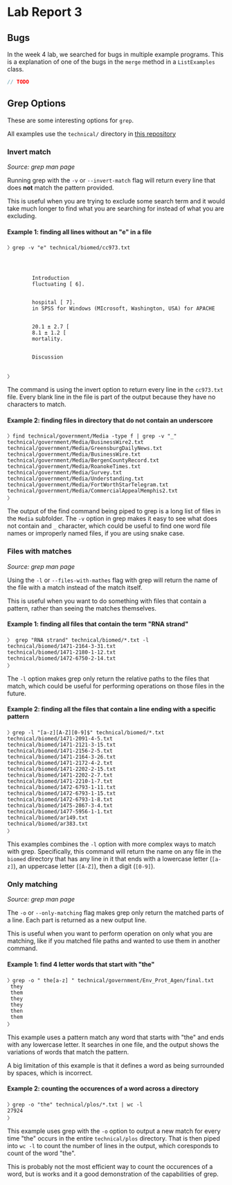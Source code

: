 # Lab Report 3

## Bugs

In the week 4 lab, we searched for bugs in multiple example programs.
This is a explanation of one of the bugs in the `merge` method in a `ListExamples` class.



```java
// TODO
```



## Grep Options

These are some interesting options for `grep`.

All examples use the `technical/` directory in [this repository](https://github.com/ucsd-cse15l-s23/docsearch)

### Invert match

*Source: grep man page*

Running grep with the `-v` or `--invert-match` flag will return every line that does **not** match the pattern provided.

This is useful when you are trying to exclude some search term and it would take much longer to find what you are searching for instead of what you are excluding.

#### Example 1: finding all lines without an "e" in a file

```
〉grep -v "e" technical/biomed/cc973.txt




        Introduction
        fluctuating [ 6].


        hospital [ 7].
        in SPSS for Windows (MIcrosoft, Washington, USA) for APACHE


        20.1 ± 2.7 [
        8.1 ± 1.2 [
        mortality.


        Discussion


〉

```

The command is using the invert option to return every line in the `cc973.txt` file.
Every blank line in the file is part of the output because they have no characters to match.

#### Example 2: finding files in directory that do not contain an underscore

```
〉find technical/government/Media -type f | grep -v "_"
technical/government/Media/BusinessWire2.txt
technical/government/Media/GreensburgDailyNews.txt
technical/government/Media/BusinessWire.txt
technical/government/Media/BergenCountyRecord.txt
technical/government/Media/RoanokeTimes.txt
technical/government/Media/Survey.txt
technical/government/Media/Understanding.txt
technical/government/Media/FortWorthStarTelegram.txt
technical/government/Media/CommercialAppealMemphis2.txt
〉
```

The output of the find command being piped to grep is a long list of files in the `Media` subfolder.
The `-v` option in grep makes it easy to see what does not contain and `_` character, which could be useful to find one word file names or improperly named files, if you are using snake case.


### Files with matches

*Source: grep man page*

Using the `-l` or `--files-with-mathes` flag with grep will return the name of the file with a match instead of the match itself.

This is useful when you want to do something with files that contain a pattern, rather than seeing the matches themselves.

#### Example 1: finding all files that contain the term "RNA strand"

```
〉 grep "RNA strand" technical/biomed/*.txt -l
technical/biomed/1471-2164-3-31.txt
technical/biomed/1471-2180-1-12.txt
technical/biomed/1472-6750-2-14.txt
〉
```

The `-l` option makes grep only return the relative paths to the files that match,
which could be useful for performing operations on those files in the future.

#### Example 2: finding all the files that contain a line ending with a specific pattern

```
〉grep -l "[a-z][A-Z][0-9]$" technical/biomed/*.txt
technical/biomed/1471-2091-4-5.txt
technical/biomed/1471-2121-3-15.txt
technical/biomed/1471-2156-2-5.txt
technical/biomed/1471-2164-3-26.txt
technical/biomed/1471-2172-4-2.txt
technical/biomed/1471-2202-2-15.txt
technical/biomed/1471-2202-2-7.txt
technical/biomed/1471-2210-1-7.txt
technical/biomed/1472-6793-1-11.txt
technical/biomed/1472-6793-1-15.txt
technical/biomed/1472-6793-1-8.txt
technical/biomed/1475-2867-3-4.txt
technical/biomed/1477-5956-1-1.txt
technical/biomed/ar149.txt
technical/biomed/ar383.txt
〉
```

This examples combines the `-l` option with more complex ways to match with grep.
Specifically, this command will return the name on any file in the `biomed` directory that has
any line in it that ends with a lowercase letter (`[a-z]`),
an uppercase letter (`[A-Z]`), then a digit (`[0-9]`).

### Only matching

*Source: grep man page*

The `-o` or `--only-matching` flag makes grep only return the matched parts of a line.
Each part is returned as a new output line.

This is useful when you want to perform operation on only what you are matching, like if you matched file paths and wanted to use them in another command.

#### Example 1: find 4 letter words that start with "the"

```
〉grep -o " the[a-z] " technical/government/Env_Prot_Agen/final.txt
 they
 them
 they
 they
 then
 them
〉
```

This example uses a pattern match any word that starts with "the" and ends with any lowercase letter.
It searches in one file, and the output shows the variations of words that match the pattern.

A big limitation of this example is that it defines a word as being surrounded by spaces, which is incorrect.

#### Example 2: counting the occurences of a word across a directory

```
〉grep -o "the" technical/plos/*.txt | wc -l
27924
〉
```

This example uses grep with the `-o` option to output a new match for every time "the" occurs in the entire `technical/plos` directory.
That is then piped into `wc -l` to count the number of lines in the output, which coresponds to count of the word "the".

This is probably not the most efficient way to count the occurences of a word,
but is works and it a good demonstration of the capabilities of grep.



